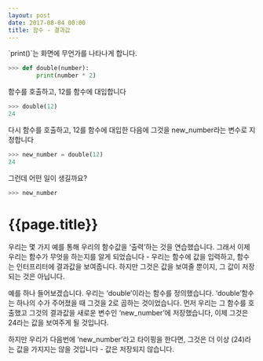 ```yaml
---
layout: post
date: 2017-08-04 00:00
title: 함수 - 결과값
---
```


<div id="ppt" markdown="1">
`print()`는 화면에 무언가를 나타나게 합니다.

```python
>>> def double(number):
        print(number * 2)
```

함수를 호출하고, 12를 함수에 대입합니다

```python
>>> double(12)
24
```
다시 함수를 호출하고, 12를 함수에 대입한 다음에 그것을 new_number라는 변수로  지정합니다 

```python
>>> new_number = double(12)
24
```

그런데 어떤 일이 생길까요?

```python
>>> new_number
```

</div>

<div id="desc" markdown="1">

# {{page.title}}

우리는 몇 가지 예를 통해 우리의 함수값을 ‘출력’하는 것을 연습했습니다. 그래서 이제 우리는 함수가 무엇을 하는지를 알게 되었습니다 - 우리는 함수에 값을 입력하고, 함수는 인터프리터에 결과값을 보여줍니다. 하지만 그것은 값을 보여줄 뿐이지, 그 값이 저장되는 것은 아닙니다. 

예를 하나 들어보겠습니다. 우리는 ‘double’이라는 함수를 정의했습니다. ‘double’함수는 하나의 수가 주어졌을 때 그것을 2로 곱하는 것이었습니다.  먼저 우리는 그 함수를 호출했고 그것의 결과값을 새로운 변수인 ‘new_number’에 저장했습니다, 이제 그것은 24라는 값을 보여주게 될 것입니다. 

하지만 우리가 다음번에 ‘new_number’라고 타이핑을 한다면, 그것은 더 이상 (24)라는 값을 가지지는 않을 것입니다 - 값은 저장되지 않습니다. 

</div>

